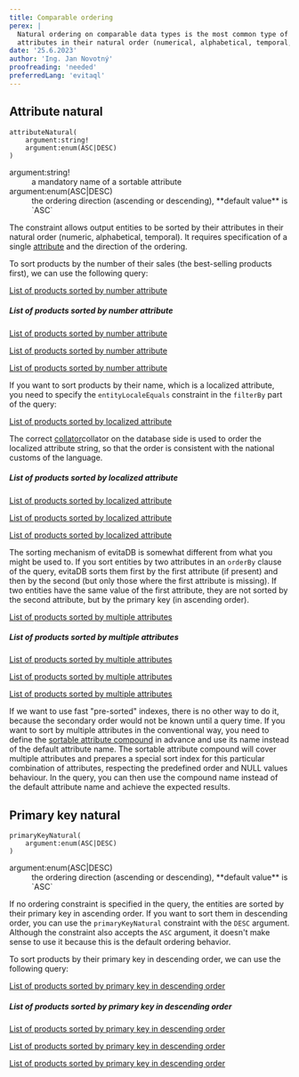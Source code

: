 ```yaml
---
title: Comparable ordering
perex: |
  Natural ordering on comparable data types is the most common type of ordering. It allows you to sort entities by their
  attributes in their natural order (numerical, alphabetical, temporal, etc.).
date: '25.6.2023'
author: 'Ing. Jan Novotný'
proofreading: 'needed'
preferredLang: 'evitaql'
---
```


## Attribute natural

```evitaql-syntax
attributeNatural(
    argument:string!
    argument:enum(ASC|DESC)
)
```

<dl>
    <dt>argument:string!</dt>
    <dd>
        a mandatory name of a sortable attribute
    </dd>
    <dt>argument:enum(ASC|DESC)</dt>
    <dd>
        the ordering direction (ascending or descending), **default value** is `ASC`
    </dd>
</dl>            

The constraint allows output entities to be sorted by their attributes in their natural order (numeric, alphabetical,
temporal). It requires specification of a single [attribute](../../use/data-model.md#attributes-unique-filterable-sortable-localized)
and the direction of the ordering.

To sort products by the number of their sales (the best-selling products first), we can use the following query:

<SourceCodeTabs requires="evita_functional_tests/src/test/resources/META-INF/documentation/evitaql-init.java" langSpecificTabOnly>

[List of products sorted by number attribute](/documentation/user/en/query/ordering/examples/comparable/attribute-natural-non-localized.evitaql)
</SourceCodeTabs>

<Note type="info">

<NoteTitle toggles="true">

##### List of products sorted by number attribute
</NoteTitle>

<LanguageSpecific to="evitaql,java,csharp">

<MDInclude>[List of products sorted by number attribute](/documentation/user/en/query/ordering/examples/comparable/attribute-natural-non-localized.evitaql.md)</MDInclude>

</LanguageSpecific>

<LanguageSpecific to="graphql">

<MDInclude>[List of products sorted by number attribute](/documentation/user/en/query/ordering/examples/comparable/attribute-natural-non-localized.graphql.json.md)</MDInclude>

</LanguageSpecific>

<LanguageSpecific to="rest">

<MDInclude>[List of products sorted by number attribute](/documentation/user/en/query/ordering/examples/comparable/attribute-natural-non-localized.rest.json.md)</MDInclude>

</LanguageSpecific>

</Note>

If you want to sort products by their name, which is a localized attribute, you need to specify the `entityLocaleEquals`
constraint in the `filterBy` part of the query:

<SourceCodeTabs requires="evita_functional_tests/src/test/resources/META-INF/documentation/evitaql-init.java" langSpecificTabOnly>

[List of products sorted by localized attribute](/documentation/user/en/query/ordering/examples/comparable/attribute-natural-localized.evitaql)
</SourceCodeTabs>

The correct <LanguageSpecific to="evitaql,java,rest,graphql">[collator](https://docs.oracle.com/en/java/javase/17/docs/api/java.base/java/text/Collator.html)</LanguageSpecific><LanguageSpecific to="csharp">collator on the database side</LanguageSpecific> is used to 
order the localized attribute string, so that the order is consistent with the national customs of the language.

<Note type="info">

<NoteTitle toggles="true">

##### List of products sorted by localized attribute
</NoteTitle>

<LanguageSpecific to="evitaql,java,csharp">

<MDInclude>[List of products sorted by localized attribute](/documentation/user/en/query/ordering/examples/comparable/attribute-natural-localized.evitaql.md)</MDInclude>

</LanguageSpecific>

<LanguageSpecific to="graphql">

<MDInclude>[List of products sorted by localized attribute](/documentation/user/en/query/ordering/examples/comparable/attribute-natural-localized.graphql.json.md)</MDInclude>

</LanguageSpecific>

<LanguageSpecific to="rest">

<MDInclude>[List of products sorted by localized attribute](/documentation/user/en/query/ordering/examples/comparable/attribute-natural-localized.rest.json.md)</MDInclude>

</LanguageSpecific>

</Note>

The sorting mechanism of evitaDB is somewhat different from what you might be used to. If you sort entities by two
attributes in an `orderBy` clause of the query, evitaDB sorts them first by the first attribute (if present) and then
by the second (but only those where the first attribute is missing). If two entities have the same value of the first
attribute, they are not sorted by the second attribute, but by the primary key (in ascending order).

<SourceCodeTabs requires="evita_functional_tests/src/test/resources/META-INF/documentation/evitaql-init.java" langSpecificTabOnly>

[List of products sorted by multiple attributes](/documentation/user/en/query/ordering/examples/comparable/attribute-natural-multiple.evitaql)
</SourceCodeTabs>

<Note type="info">

<NoteTitle toggles="true">

##### List of products sorted by multiple attributes
</NoteTitle>

<LanguageSpecific to="evitaql,java,csharp">

<MDInclude>[List of products sorted by multiple attributes](/documentation/user/en/query/ordering/examples/comparable/attribute-natural-multiple.evitaql.md)</MDInclude>

</LanguageSpecific>

<LanguageSpecific to="graphql">

<MDInclude>[List of products sorted by multiple attributes](/documentation/user/en/query/ordering/examples/comparable/attribute-natural-multiple.graphql.json.md)</MDInclude>

</LanguageSpecific>

<LanguageSpecific to="rest">

<MDInclude>[List of products sorted by multiple attributes](/documentation/user/en/query/ordering/examples/comparable/attribute-natural-multiple.rest.json.md)</MDInclude>

</LanguageSpecific>

</Note>

If we want to use fast "pre-sorted" indexes, there is no other way to do it, because the secondary order would not be 
known until a query time. If you want to sort by multiple attributes in the conventional way, you need to define the
[sortable attribute compound](../../use/schema.md#sortable-attribute-compounds) in advance and use its name instead of
the default attribute name. The sortable attribute compound will cover multiple attributes and prepares a special
sort index for this particular combination of attributes, respecting the predefined order and NULL values behaviour.
In the query, you can then use the compound name instead of the default attribute name and achieve the expected results.

## Primary key natural

```evitaql-syntax
primaryKeyNatural(   
    argument:enum(ASC|DESC)
)
```

<dl>
    <dt>argument:enum(ASC|DESC)</dt>
    <dd>
        the ordering direction (ascending or descending), **default value** is `ASC`
    </dd>
</dl>

If no ordering constraint is specified in the query, the entities are sorted by their primary key in ascending order. 
If you want to sort them in descending order, you can use the `primaryKeyNatural` constraint with the `DESC` argument.
Although the constraint also accepts the `ASC` argument, it doesn't make sense to use it because this is the default
ordering behavior.

To sort products by their primary key in descending order, we can use the following query:

<SourceCodeTabs requires="evita_functional_tests/src/test/resources/META-INF/documentation/evitaql-init.java" langSpecificTabOnly>

[List of products sorted by primary key in descending order](/documentation/user/en/query/ordering/examples/comparable/primary-key-natural.evitaql)
</SourceCodeTabs>

<Note type="info">

<NoteTitle toggles="true">

##### List of products sorted by primary key in descending order
</NoteTitle>

<LanguageSpecific to="evitaql,java,csharp">

<MDInclude>[List of products sorted by primary key in descending order](/documentation/user/en/query/ordering/examples/comparable/primary-key-natural.evitaql.md)</MDInclude>

</LanguageSpecific>

<LanguageSpecific to="graphql">

<MDInclude>[List of products sorted by primary key in descending order](/documentation/user/en/query/ordering/examples/comparable/primary-key-natural.graphql.json.md)</MDInclude>

</LanguageSpecific>

<LanguageSpecific to="rest">

<MDInclude>[List of products sorted by primary key in descending order](/documentation/user/en/query/ordering/examples/comparable/primary-key-natural.rest.json.md)</MDInclude>

</LanguageSpecific>

</Note>

